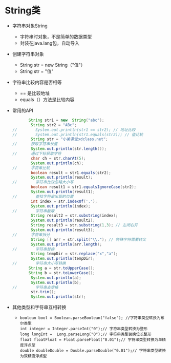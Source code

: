 # String类

* 字符串对象String
  * 字符串时对象，不是简单的数据类型
  * 封装在java.lang包，自动导入
* 创建字符串对象
  * String str = new String（"值"）
  * String str = "值"
* 字符串比较内容是否相等
  * == 是比较地址
  * equals（）方法是比较内容
* 常用的API

  ```java
         String str1 = new  String("abc");
          String str2 = "ABc";
  //        System.out.println(str1 == str2); // 地址比较
  //        System.out.println(str1.equals(str2)); // 值比较
          String str = "小弟课堂xdclass.net";
  //      获取字符串长度
          System.out.println(str.length());
  //      通过下标获取字符
          char ch = str.charAt(5);
          System.out.println(ch);
  //      字符串比较
          boolean result = str1.equals(str2);
          System.out.println(result);
  //        字符串比较忽略大小写
          boolean result1 = str1.equalsIgnoreCase(str2);
          System.out.println(result1);
  //        查找字符串出现的位置
          int index = str.indexOf('.');
          System.out.println(index);
  //        字符串截取
          String result2 = str.substring(index);
          System.out.println(result2);
          String result3 = str.substring(1,3); // 左闭右开
          System.out.println(result3);
  //      字符串拆分
          String [] arr = str.split("\\."); // 特殊字符需要转义
          System.out.println(arr.length);
  //        字符串替换
          String tempDir = str.replace("x","a");
          System.out.println(tempDir);
  //        字符串大小写转换
         String a = str.toUpperCase();
         String b = str.toLowerCase();
          System.out.println(a);
          System.out.println(b);
  //        字符串去空格
          str.trim();
          System.out.println(str);
  ```

* 其他类型和字符串互相转换

  * ```
    boolean bool = Boolean.parseBoolean("false"); //字符串类型转换为布尔类型 
    int integer = Integer.parseInt("0");// 字符串类型转换为整形
    long longInt =  Long.parseLong("0");// 字符串类型装换位长整形
    float floatFloat = Float.parseFloat("0.01");// 字符串类型转换为单精度浮点型
    double doubleDouble = Double.parseDouble("0.01");// 字符串类型转换为双精度浮点型
    ```

